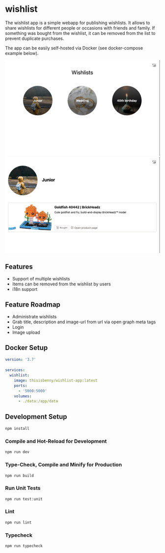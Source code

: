 # wishlist

The wishlist app is a simple webapp for publishing wishlists. It allows to share wishlists for different people or occasions with friends and family. If something was bought from the wishlist, it can be removed from the list to prevent duplicate purchases.

The app can be easily self-hosted via Docker (see docker-compose example below).

![Overview Image](.github/assets/overview.jpg)
![Detail Image](.github/assets/details.jpg)

## Features

- Support of multiple wishlists
- Items can be removed from the wishlist by users
- i18n support

## Feature Roadmap

- Administrate wishlists
- Grab title, description and image-url from url via open graph meta tags
- Login
- Image upload

## Docker Setup

```yaml
version: '3.7'

services:
  wishlist:
    image: thisisbenny/wishlist-app:latest
    ports:
      - '5000:5000'
    volumes:
      - ./data:/app/data
```

## Development Setup

```sh
npm install
```

### Compile and Hot-Reload for Development

```sh
npm run dev
```

### Type-Check, Compile and Minify for Production

```sh
npm run build
```

### Run Unit Tests

```sh
npm run test:unit
```

### Lint

```sh
npm run lint
```

### Typecheck

```sh
npm run typecheck
```
